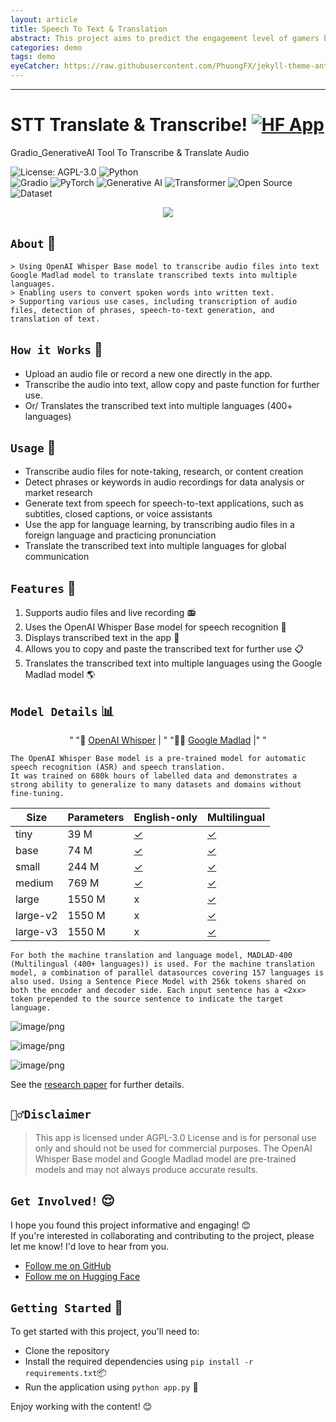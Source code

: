 ```yaml
---
layout: article
title: Speech To Text & Translation
abstract: This project aims to predict the engagement level of gamers based on various factors such as age, gender, location, game genre, playtime hours, and more.
categories: demo
tags: demo
eyeCatcher: https://raw.githubusercontent.com/PhuongFX/jekyll-theme-antarctica/1/assets/img/Screenshot%202024-07-27%20230331.jpg
---
```


---


**STT Translate & Transcribe!** [![HF App](https://huggingface.co/datasets/huggingface/badges/resolve/main/open-in-hf-spaces-xl-dark.svg)](https://huggingface.co/spaces/PhuongPhan/Audio_Transcribe_Translate)
==========================
Gradio_GenerativeAI Tool To Transcribe & Translate Audio


<div style="text-align: left;">

  <a href='https://github.com/PhuongFX/ButterFlySpace/blob/main/LICENSE'><img style='display: inline-block; margin: 0; padding: 0;' src='https://img.shields.io/badge/License-AGPL%203.0-blue.svg' alt='License: AGPL-3.0'></a>
  <a href='https://www.python.org/'><img style='display: inline-block; margin: 0; padding: 0;' src='https://img.shields.io/badge/Python-3.x-blue' alt='Python'></a>  
  <a href='https://gradio.app/'><img style='display: inline-block; margin: 0; padding: 0;' src='https://img.shields.io/badge/Gradio-4.39.0-orange.svg' alt='Gradio'></a>
  <a href='https://pytorch.org/'><img style='display: inline-block; margin: 0; padding: 0;' src='https://img.shields.io/badge/PyTorch-green.svg' alt='PyTorch'></a>
  <a href='https://en.wikipedia.org/wiki/Generative_model'><img style='display: inline-block; margin: 0; padding: 0;' src='https://img.shields.io/badge/Generative%20AI-🤖-green.svg' alt='Generative AI'></a>
  <a href='https://huggingface.co/transformers'><img style='display: inline-block; margin: 0; padding: 0;' src='https://img.shields.io/badge/Transformer-4.17.0-red.svg' alt='Transformer'></a>
  <a href='https://github.com/PhuongFX/Audio_Transcribe_Translate'><img style='display: inline-block; margin: 0; padding: 0;' src='https://img.shields.io/badge/Open%20Source-%E2%9D%A4-green.svg' alt='Open Source'></a>
  <a href='https://www.kaggle.com/datasets/gpiosenka/butterfly-images40-species'><img style='display: inline-block; margin: 0; padding: 0;' src='https://img.shields.io/badge/Dataset-📊-red.svg' alt='Dataset'></a>
  
</div>


<p align='center'>
  <img src="https://raw.githubusercontent.com/PhuongFX/jekyll-theme-antarctica/1/assets/img/Screenshot%202024-07-27%20225443.jpg"/>
</p>



## `About` 📝

    > Using OpenAI Whisper Base model to transcribe audio files into text Google Madlad model to translate transcribed texts into multiple languages. 
    > Enabling users to convert spoken words into written text. 
    > Supporting various use cases, including transcription of audio files, detection of phrases, speech-to-text generation, and translation of text.

    
## `How it Works` 🫶

  - Upload an audio file or record a new one directly in the app.
  - Transcribe the audio into text, allow copy and paste function for further use.
  - Or/ Translates the transcribed text into multiple languages (400+ languages)

## `Usage` 🤗

  - Transcribe audio files for note-taking, research, or content creation
  - Detect phrases or keywords in audio recordings for data analysis or market research
  - Generate text from speech for speech-to-text applications, such as subtitles, closed captions, or voice assistants
  - Use the app for language learning, by transcribing audio files in a foreign language and practicing pronunciation
  - Translate the transcribed text into multiple languages for global communication

## `Features` 🎉

1. Supports audio files and live recording 📻
2. Uses the OpenAI Whisper Base model for speech recognition 💬
3. Displays transcribed text in the app 📝
4. Allows you to copy and paste the transcribed text for further use 📋
5. Translates the transcribed text into multiple languages using the Google Madlad model 🌎


## `Model Details` 📊   
<p style='text-align: center'>"
				"🐤 <a href='https://huggingface.co/openai/whisper-small' target='_blank'>OpenAI Whisper</a> | "
				"🧑‍💻 <a href='https://huggingface.co/google/madlad400-3b-mt' target='_blank'>Google Madlad</a> |"
			"</p>

    The OpenAI Whisper Base model is a pre-trained model for automatic speech recognition (ASR) and speech translation.
    It was trained on 680k hours of labelled data and demonstrates a strong ability to generalize to many datasets and domains without fine-tuning.

| Size     | Parameters | English-only                                         | Multilingual                                        |
|----------|------------|------------------------------------------------------|-----------------------------------------------------|
| tiny     | 39 M       | [✓](https://huggingface.co/openai/whisper-tiny.en)   | [✓](https://huggingface.co/openai/whisper-tiny)     |
| base     | 74 M       | [✓](https://huggingface.co/openai/whisper-base.en)   | [✓](https://huggingface.co/openai/whisper-base)     |
| small    | 244 M      | [✓](https://huggingface.co/openai/whisper-small.en)  | [✓](https://huggingface.co/openai/whisper-small)    |
| medium   | 769 M      | [✓](https://huggingface.co/openai/whisper-medium.en) | [✓](https://huggingface.co/openai/whisper-medium)   |
| large    | 1550 M     | x                                                    | [✓](https://huggingface.co/openai/whisper-large)    |
| large-v2 | 1550 M     | x                                                    | [✓](https://huggingface.co/openai/whisper-large-v2) |
| large-v3 | 1550 M     | x                                                    | [✓](https://huggingface.co/openai/whisper-large-v3) |


	For both the machine translation and language model, MADLAD-400 (Multilingual (400+ languages)) is used. For the machine translation model, a combination of parallel datasources covering 157 languages is also used. Using a Sentence Piece Model with 256k tokens shared on both the encoder and decoder side. Each input sentence has a <2xx> token prepended to the source sentence to indicate the target language.


![image/png](https://cdn-uploads.huggingface.co/production/uploads/64b7f632037d6452a321fa15/EzsMD1AwCuFH0S0DeD-n8.png)

![image/png](https://cdn-uploads.huggingface.co/production/uploads/64b7f632037d6452a321fa15/CJ5zCUVy7vTU76Lc8NZcK.png)

![image/png](https://cdn-uploads.huggingface.co/production/uploads/64b7f632037d6452a321fa15/NK0S-yVeWuhKoidpLYh3m.png)

See the [research paper](https://arxiv.org/pdf/2309.04662.pdf) for further details.

    
## `🙅‍♂️Disclaimer`

> This app is licensed under AGPL-3.0 License and is for personal use only and should not be used for commercial purposes.
The OpenAI Whisper Base model and Google Madlad model are pre-trained models and may not always produce accurate results.


## `Get Involved!` 😌

I hope you found this project informative and engaging! 😊  
If you're interested in collaborating and contributing to the project, please let me know! I'd love to hear from you.
* [Follow me on GitHub](https://github.com/PhuongFX)
* [Follow me on Hugging Face](https://huggingface.co/PhuongFX)


## `Getting Started` 🚀

To get started with this project, you'll need to:

* Clone the repository
* Install the required dependencies using `pip install -r requirements.txt`📦
* Run the application using `python app.py` 🤖

Enjoy working with the content! 😊
